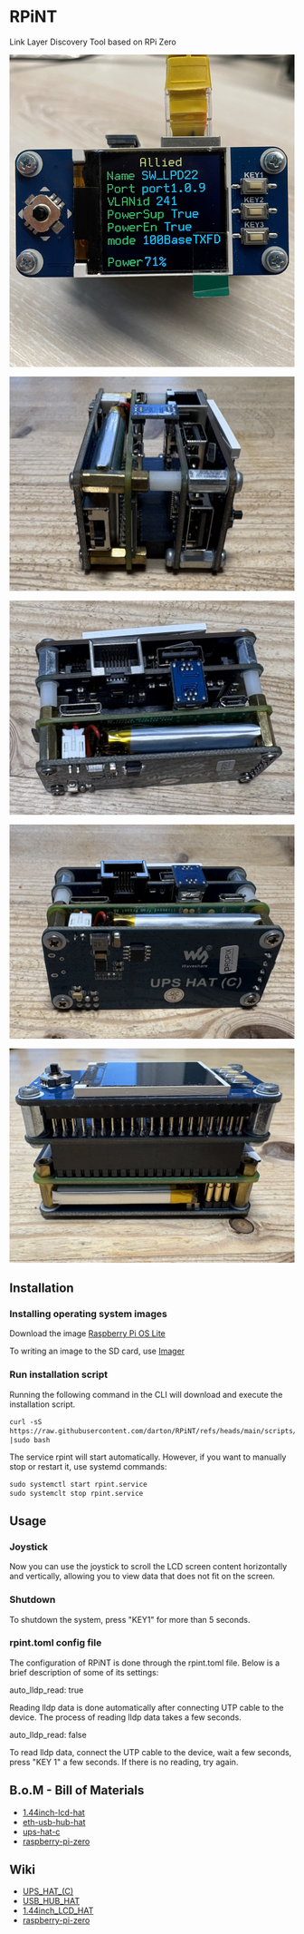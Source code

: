 # RPiNT

Link Layer Discovery Tool based on RPi Zero

![RPiNT](https://github.com/darton/RPiNT/blob/main/docs/images/RPiNT.jpg)

![RPiNT](https://github.com/darton/RPiNT/blob/main/docs/images/RPiNT1.jpeg)

![RPiNT](https://github.com/darton/RPiNT/blob/main/docs/images/RPiNT2.jpeg)

![RPiNT](https://github.com/darton/RPiNT/blob/main/docs/images/RPiNT3.jpeg)

![RPiNT](https://github.com/darton/RPiNT/blob/main/docs/images/RPiNT4.jpeg)

## Installation

### Installing operating system images 

Download the image [Raspberry Pi OS Lite](https://downloads.raspberrypi.org/raspios_lite_armhf_latest)

To writing an image to the SD card, use [Imager](https://www.raspberrypi.org/downloads/) 

### Run installation script

Running the following command in the CLI will download and execute the installation script.

```
curl -sS https://raw.githubusercontent.com/darton/RPiNT/refs/heads/main/scripts/install.sh |sudo bash
```
The service rpint will start automatically. However, if you want to manually stop or restart it, use systemd commands:

```
sudo systemctl start rpint.service
sudo systemclt stop rpint.service
```

## Usage 

### Joystick
Now you can use the joystick to scroll the LCD screen content horizontally and vertically, allowing you to view data that does not fit on the screen.

### Shutdown
To shutdown the system, press "KEY1" for more than 5 seconds.



### rpint.toml config file

The configuration of RPiNT is done through the rpint.toml file. Below is a brief description of some of its settings:


auto_lldp_read: true

Reading lldp data is done automatically after connecting UTP cable to the device. The process of reading lldp data takes a few seconds.


auto_lldp_read: false

To read lldp data, connect the UTP cable to the device, wait a few seconds, press "KEY 1" a few seconds. If there is no reading, try again.



## B.o.M - Bill of Materials

* [1.44inch-lcd-hat](https://www.waveshare.com/product/raspberry-pi/displays/lcd-oled/1.44inch-lcd-hat.htm)
* [eth-usb-hub-hat](https://www.waveshare.com/product/raspberry-pi/hats/interface-power/eth-usb-hub-hat.htm)
* [ups-hat-c](https://www.waveshare.com/product/raspberry-pi/hats/interface-power/ups-hat-c.htm)
* [raspberry-pi-zero](https://www.waveshare.com/product/raspberry-pi/boards-kits/raspberry-pi-zero/raspberry-pi-zero.htm)

## Wiki

* [UPS_HAT_(C)](https://www.waveshare.com/wiki/UPS_HAT_(C))
* [USB_HUB_HAT](https://www.waveshare.com/wiki/ETH/USB_HUB_HAT)
* [1.44inch_LCD_HAT](https://www.waveshare.com/wiki/1.44inch_LCD_HAT)
* [raspberry-pi-zero](https://www.raspberrypi.com/documentation/computers/raspberry-pi.html#raspberry-pi-zero)
